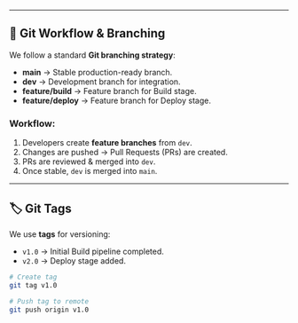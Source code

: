 
---

## 🌱 Git Workflow & Branching

We follow a standard **Git branching strategy**:

- **main** → Stable production-ready branch.  
- **dev** → Development branch for integration.  
- **feature/build** → Feature branch for Build stage.  
- **feature/deploy** → Feature branch for Deploy stage.  

### Workflow:
1. Developers create **feature branches** from `dev`.  
2. Changes are pushed → Pull Requests (PRs) are created.  
3. PRs are reviewed & merged into `dev`.  
4. Once stable, `dev` is merged into `main`.  

---

## 🏷️ Git Tags

We use **tags** for versioning:

- `v1.0` → Initial Build pipeline completed.  
- `v2.0` → Deploy stage added.  

```bash
# Create tag
git tag v1.0

# Push tag to remote
git push origin v1.0

